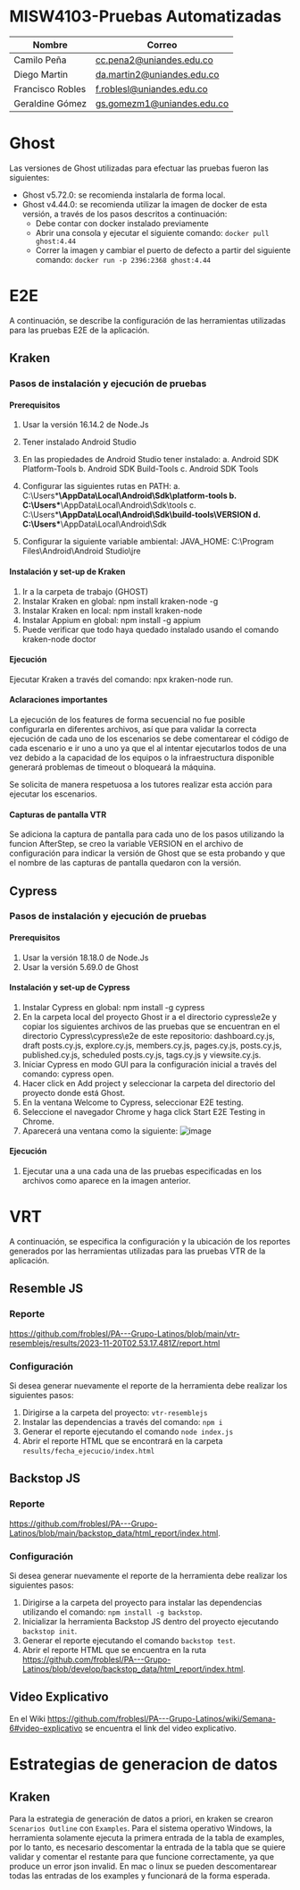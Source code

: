 # MISW4103-Pruebas Automatizadas

|Nombre            |Correo                   |
|----------------- |-------------------------|
|Camilo Peña       |cc.pena2@uniandes.edu.co |
|Diego Martin      |da.martin2@uniandes.edu.co |
|Francisco Robles  |f.roblesl@uniandes.edu.co|
|Geraldine Gómez   |gs.gomezm1@uniandes.edu.co|

# Ghost
Las versiones de Ghost utilizadas para efectuar las pruebas fueron las siguientes:
* Ghost v5.72.0: se recomienda instalarla de forma local.
* Ghost v4.44.0: se recomienda utilizar la imagen de docker de esta versión, a través de los pasos descritos a continuación:
  - Debe contar con docker instalado previamente
  - Abrir una consola y ejecutar el siguiente comando: `docker pull ghost:4.44`
  - Correr la imagen y cambiar el puerto de defecto a partir del siguiente comando: `docker run -p 2396:2368 ghost:4.44`

# E2E

A continuación, se describe la configuración de las herramientas utilizadas para las pruebas E2E de la aplicación.

## Kraken

### Pasos de instalación y ejecución de pruebas

#### Prerequisitos
1. Usar la versión 16.14.2 de Node.Js
2. Tener instalado Android Studio
3. En las propiedades de Android Studio tener instalado:
	a. Android SDK Platform-Tools
	b. Android SDK Build-Tools
	c. Android SDK Tools

4. Configurar las siguientes rutas en PATH: 
	a. C:\Users\***\AppData\Local\Android\Sdk\platform-tools
	b. C:\Users\***\AppData\Local\Android\Sdk\tools
	c. C:\Users\***\AppData\Local\Android\Sdk\build-tools\VERSION
	d. C:\Users\***\AppData\Local\Android\Sdk

5. Configurar la siguiente variable ambiental:
	JAVA_HOME: C:\Program Files\Android\Android Studio\jre

#### Instalación y set-up de Kraken 
1. Ir a la carpeta de trabajo (GHOST)
2. Instalar Kraken en global: npm install kraken-node -g
4. Instalar Kraken en local: npm install kraken-node
5. Instalar Appium en global: npm install -g appium
6. Puede verificar que todo haya quedado instalado usando el comando kraken-node doctor

#### Ejecución 
Ejecutar Kraken a través del comando: npx kraken-node run.

#### Aclaraciones importantes
La ejecución de los features de forma secuencial no fue posible configurarla en diferentes archivos, así que para validar la correcta ejecución de cada uno de los escenarios se debe comentarear el código de cada escenario e ir uno a uno ya que el al intentar ejecutarlos todos de una vez debido a la capacidad de los equipos o la infraestructura disponible generará problemas de timeout o bloqueará la máquina.

Se solicita de manera respetuosa a los tutores realizar esta acción para ejecutar los escenarios. 

#### Capturas de pantalla VTR

Se adiciona la captura de pantalla para cada uno de los pasos utilizando la funcion AfterStep, se creo la variable VERSION en el archivo de configuración para indicar la versión de Ghost que se esta probando y que el nombre de las capturas de pantalla quedaron con la versión.

## Cypress

### Pasos de instalación y ejecución de pruebas

#### Prerequisitos
1. Usar la versión 18.18.0 de Node.Js
2. Usar la versión 5.69.0 de Ghost

#### Instalación y set-up de Cypress
1. Instalar Cypress en global: npm install -g cypress
2. En la carpeta local del proyecto Ghost ir a el directorio cypress\e2e y copiar los siguientes archivos de las pruebas que se encuentran en el directorio Cypress\cypress\e2e de este repositorio: dashboard.cy.js, draft posts.cy.js, explore.cy.js, members.cy.js, pages.cy.js, posts.cy.js, published.cy.js, scheduled posts.cy.js, tags.cy.js y viewsite.cy.js.
3. Iniciar Cypress en modo GUI para la configuración inicial a través del comando: cypress open.
4. Hacer click en Add project y seleccionar la carpeta del directorio del proyecto donde está Ghost.
5. En la ventana Welcome to Cypress, seleccionar E2E testing.
6. Seleccione el navegador Chrome y haga click Start E2E Testing in Chrome.
7. Aparecerá una ventana como la siguiente:
   ![image](https://github.com/froblesl/PA---Grupo-Latinos/assets/124463884/cb90e4e9-ad35-48ad-b9e4-42858ec9e615)

#### Ejecución 
1. Ejecutar una a una cada una de las pruebas especificadas en los archivos como aparece en la imagen anterior.

# VRT

A continuación, se especifica la configuración y la ubicación de los reportes generados por las herramientas utilizadas para las pruebas VTR de la aplicación.

## Resemble JS

### Reporte

https://github.com/froblesl/PA---Grupo-Latinos/blob/main/vtr-resemblejs/results/2023-11-20T02.53.17.481Z/report.html

### Configuración
Si desea generar nuevamente el reporte de la herramienta debe realizar los siguientes pasos:
1. Dirigirse a la carpeta del proyecto: `vtr-resemblejs`
2. Instalar las dependencias a través del comando: `npm i`
3. Generar el reporte ejecutando el comando `node index.js`
4. Abrir el reporte HTML que se encontrará en la carpeta `results/fecha_ejecucio/index.html`


## Backstop JS

### Reporte
https://github.com/froblesl/PA---Grupo-Latinos/blob/main/backstop_data/html_report/index.html. 

### Configuración
Si desea generar nuevamente el reporte de la herramienta debe realizar los siguientes pasos:
1. Dirigirse a la carpeta del proyecto para instalar las dependencias utilizando el comando: `npm install -g backstop`.
2. Inicializar la herramienta Backstop JS dentro del proyecto ejecutando `backstop init`.
3. Generar el reporte ejecutando el comando `backstop test`.
4. Abrir el reporte HTML que se encuentra en la ruta https://github.com/froblesl/PA---Grupo-Latinos/blob/develop/backstop_data/html_report/index.html. 

## Video Explicativo

En el Wiki https://github.com/froblesl/PA---Grupo-Latinos/wiki/Semana-6#video-explicativo se encuentra el link del video explicativo.

# Estrategias de generacion de datos

## Kraken

Para la estrategia de generación de datos a priori, en kraken se crearon `Scenarios Outline` con `Examples`. Para el sistema operativo Windows, la herramienta solamente ejecuta la primera entrada de la tabla de examples, por lo tanto, es necesario descomentar la entrada de la tabla que se quiere validar y comentar el restante para que funcione correctamente, ya que produce un error json invalid. En mac o linux se pueden descomentarear todas las entradas de los examples y funcionará de la forma esperada.
